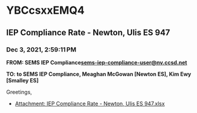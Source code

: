 # YBCcsxxEMQ4
## IEP Compliance Rate - Newton, Ulis ES 947
### Dec 3, 2021, 2:59:11 PM
**FROM: SEMS IEP Compliance<sems-iep-compliance-user@nv.ccsd.net>**

**TO: to SEMS IEP Compliance, Meaghan McGowan [Newton ES], Kim Ewy [Smalley ES]**


Greetings,  





* [Attachment: IEP Compliance Rate - Newton, Ulis ES 947.xlsx](YBCcsxxEMQ4-attachment-1.xlsx)
